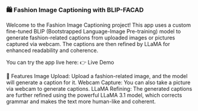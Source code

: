 ### 🛍️ Fashion Image Captioning with BLIP-FACAD
Welcome to the Fashion Image Captioning project! This app uses a custom fine-tuned BLIP (Bootstrapped Language-Image Pre-training) model to generate fashion-related captions from uploaded images or pictures captured via webcam. The captions are then refined by LLaMA for enhanced readability and coherence.

You can try the app live here:
👉 Live Demo

🚀 Features
Image Upload: Upload a fashion-related image, and the model will generate a caption for it.
Webcam Capture: You can also take a picture via webcam to generate captions.
LLaMA Refining: The generated captions are further refined using the powerful LLaMA 3.1 model, which corrects grammar and makes the text more human-like and coherent.
